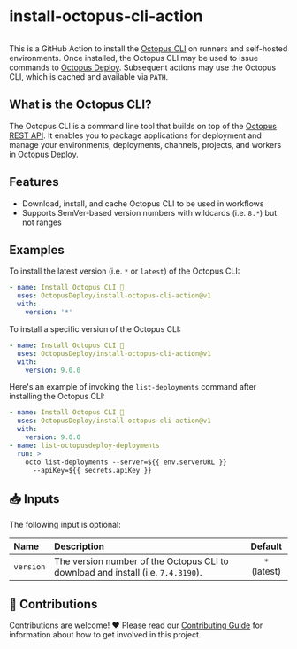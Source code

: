 # install-octopus-cli-action

<img alt= "" src="https://github.com/OctopusDeploy/install-octopus-cli-action/raw/main/assets/github-actions-octopus.png" />

This is a GitHub Action to install the [Octopus CLI](https://octopus.com/docs/octopus-rest-api/octopus-cli) on runners and self-hosted environments. Once installed, the Octopus CLI may be used to issue commands to [Octopus Deploy](https://octopus.com/). Subsequent actions may use the Octopus CLI, which is cached and available via `PATH`.

## What is the Octopus CLI?

The Octopus CLI is a command line tool that builds on top of the [Octopus REST API](https://octopus.com/docs/octopus-rest-api). It enables you to package applications for deployment and manage your environments, deployments, channels, projects, and workers in Octopus Deploy.

## Features

- Download, install, and cache Octopus CLI to be used in workflows
- Supports SemVer-based version numbers with wildcards (i.e. `8.*`) but not ranges

## Examples

To install the latest version (i.e. `*` or `latest`) of the Octopus CLI:

```yml
- name: Install Octopus CLI 🐙
  uses: OctopusDeploy/install-octopus-cli-action@v1
  with:
    version: '*'
```

To install a specific version of the Octopus CLI:

```yml
- name: Install Octopus CLI 🐙
  uses: OctopusDeploy/install-octopus-cli-action@v1
  with:
    version: 9.0.0
```

Here's an example of invoking the `list-deployments` command after installing the Octopus CLI:

```yml
- name: Install Octopus CLI 🐙
  uses: OctopusDeploy/install-octopus-cli-action@v1
  with:
    version: 9.0.0
- name: list-octopusdeploy-deployments
  run: >
    octo list-deployments --server=${{ env.serverURL }}
      --apiKey=${{ secrets.apiKey }}
```

## 📥 Inputs

The following input is optional:

| Name      | Description                                                                      |   Default    |
| :-------- | :------------------------------------------------------------------------------- | :----------: |
| `version` | The version number of the Octopus CLI to download and install (i.e. `7.4.3190`). | `*` (latest) |

## 🤝 Contributions

Contributions are welcome! :heart: Please read our [Contributing Guide](.github/CONTRIBUTING.md) for information about how to get involved in this project.
